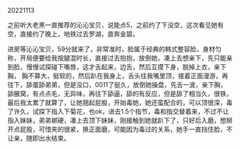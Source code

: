 20221113

之前听大老黑一直推荐的沁沁宝贝，说能点5，之前约了下没空，这次看见她有空，直接约了晚上，地铁过去罗湖，直奔金碧。

进房等沁沁宝贝，59分就来了，非常准时，脸属于经典的韩式整容脸，身材匀称，开局便要给我按腿混时长，直接过去抱抱，放倒她，凑上去想亲下，先只能亲到脸，慢慢试探碰下嘴唇，这才舌起来，边舌，然后互摸下身，脱掉上衣，亲下胸， 胸不算大，挺软的，然后趴在我身上，舌头往我嘴里顶，接着正面漫游，再往下，舔蛋舔弟弟，但是没口，0011了挺久，放倒她操盘，先舌一波，亲下胸，舔腋窝，有点点毛，无异味，再往下舔逼，舔的有反应，但是舔了相当久，很铁，最后我太累了就算了，让她翘起屁股，开始毒她，她还蛮配合的，可以顶很深，毒了许久，试探下指入下菊花，也ok，进去1.5个指节，毒和指交替着来，不过不让指入妹妹，弟弟梆硬，凑上去顶下妹妹，刚接触到她就趴下了，只好后入磨，想掰开点屁股，可惜夹的很紧，换正面磨，可能因为毒过的关系，她手一直挡住脸，不让亲，随即出水结束。

